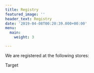 ```yaml
---
title: Registry
featured_image: ''
header_text: Registry
date: '2019-04-08T00:20:39.000+00:00'
menu:
  main:
    weight: 3

---
```

We are registered at the following stores:

Target